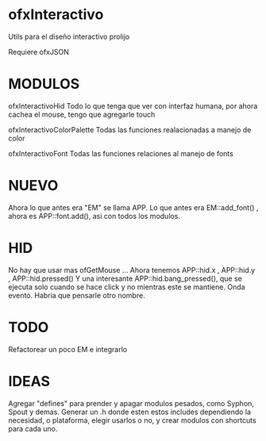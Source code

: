 # ofxInteractivo
Utils para el diseño interactivo prolijo

Requiere ofxJSON

# MODULOS

ofxInteractivoHid
Todo lo que tenga que ver con interfaz humana, por ahora cachea el mouse, tengo que agregarle touch

ofxInteractivoColorPalette
Todas las funciones realacionadas a manejo de color

ofxInteractivoFont
Todas las funciones relaciones al manejo de fonts

# NUEVO

Ahora lo que antes era "EM" se llama APP.
Lo que antes era EM::add_font() , ahora es APP::font.add(), asi con todos los modulos.

# HID
No hay que usar mas ofGetMouse ...
Ahora tenemos APP::hid.x , APP::hid.y , APP::hid.pressed()
Y una interesante APP::hid.bang_pressed(), que se ejecuta solo cuando se hace click y no mientras este se mantiene. Onda evento.
Habria que pensarle otro nombre.


# TODO 

Refactorear un poco EM e integrarlo

# IDEAS

Agregar "defines" para prender y apagar modulos pesados, como Syphon, Spout y demas. Generar un .h donde esten estos includes
dependiendo la necesidad, o plataforma, elegir usarlos o no, y crear modulos con shortcuts para cada uno.

